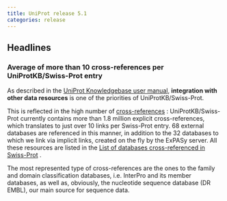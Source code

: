 ```yaml
---
title: UniProt release 5.1
categories: release
---
```


## Headlines

### Average of more than 10 cross-references per UniProtKB/Swiss-Prot entry

As described in the [UniProt Knowledgebase user manual](http://www.uniprot.org/help/uniprotkb), **integration with other data resources** is one of the priorities of UniProtKB/Swiss-Prot.

This is reflected in the high number of [cross-references](https://ftp.uniprot.org/pub/databases/uniprot/current_release/knowledgebase/complete/docs/dbxref) : UniProtKB/Swiss-Prot currently contains more than 1.8 million explicit cross-references, which translates to just over 10 links per Swiss-Prot entry. 68 external databases are referenced in this manner, in addition to the 32 databases to which we link via implicit links, created on the fly by the ExPASy server. All these resources are listed in the [List of databases cross-referenced in Swiss-Prot](https://ftp.uniprot.org/pub/databases/uniprot/current_release/knowledgebase/complete/docs/dbxref) .

The most represented type of cross-references are the ones to the family and domain classification databases, i.e. InterPro and its member databases, as well as, obviously, the nucleotide sequence database (DR EMBL), our main source for sequence data.

